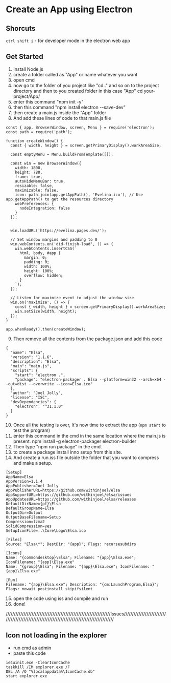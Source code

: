 # Create an App using Electron 

## Shorcuts
`ctrl shift i` - for developer mode in the electron web app

## Get Started
1. Install Node.js
2. create a folder called as "App" or name whatever you want
3. open cmd
4. now go to the folder of you project like "cd.." and so on to the project directory and then to you created folder in this case "App"
cd your-project/App/
5. enter this command "npm init -y"
6. then this command "npm install electron --save-dev"
7. then create a main.js inside the "App" folder
8. And add these lines of code to that main.js file
```
const { app, BrowserWindow, screen, Menu } = require('electron');
const path = require('path');

function createWindow() {
  const { width, height } = screen.getPrimaryDisplay().workAreaSize;

  const emptyMenu = Menu.buildFromTemplate([]);

  const win = new BrowserWindow({
    width: 1800,
    height: 780,
    frame: true,
    autoHideMenuBar: true,
    resizable: false,
    maximizable: false,
    icon: path.join(app.getAppPath(), 'Evelina.ico'), // Use app.getAppPath() to get the resources directory
    webPreferences: {
      nodeIntegration: false
    }
  });
  

  win.loadURL('https://evelina.pages.dev/');

  // Set window margins and padding to 0
  win.webContents.on('did-finish-load', () => {
    win.webContents.insertCSS(`
      html, body, #app {
        margin: 0;
        padding: 0;
        width: 100%;
        height: 100%;
        overflow: hidden;
      }
    `);
  });

  // Listen for maximize event to adjust the window size
  win.on('maximize', () => {
    const { width, height } = screen.getPrimaryDisplay().workAreaSize;
    win.setSize(width, height);
  });
}

app.whenReady().then(createWindow);
```
9. Then remove all the contents from the package.json and add this code 
```
{
  "name": "Elsa",
  "version": "1.1.6",
  "description": "Elsa",
  "main": "main.js",
  "scripts": {
    "start": "electron .",
    "package": "electron-packager . Elsa --platform=win32 --arch=x64 --out=dist --overwrite --icon=Elsa.ico"
  },
  "author": "Joel Jolly",
  "license": "ISC",
  "devDependencies": {
    "electron": "^31.1.0"
  }
}
```
10. Once all the testing is over, It's now time to extract the app (`npm start` to test the program)
11. enter this command in the cmd in the same location where the main.js is present.
npm install -g electron-packager electron-builder
12. Then type "npm run package" in the cmd.
13. to create a package install inno setup from this site.
14. And create a run.iss file outside the folder that you want to compress and make a setup.
```
[Setup]
AppName=Elsa
AppVersion=1.1.4
AppPublisher=Joel Jolly
AppPublisherURL=https://github.com/withinjoel/elsa
AppSupportURL=https://github.com/withinjoel/elsa/issues
AppUpdatesURL=https://github.com/withinjoel/elsa/releases
DefaultDirName={pf}\Elsa
DefaultGroupName=Elsa
OutputDir=Output
OutputBaseFilename=Setup
Compression=lzma2
SolidCompression=yes
SetupIconFile=..\Core\Logo\Elsa.ico

[Files]
Source: "Elsa\*"; DestDir: "{app}"; Flags: recursesubdirs

[Icons]
Name: "{commondesktop}\Elsa"; Filename: "{app}\Elsa.exe"; IconFilename: "{app}\Elsa.exe"
Name: "{group}\Elsa"; Filename: "{app}\Elsa.exe"; IconFilename: "{app}\Elsa.exe"

[Run]
Filename: "{app}\Elsa.exe"; Description: "{cm:LaunchProgram,Elsa}"; Flags: nowait postinstall skipifsilent
```
15. open the code using iss and compile and run 
16. done!

/////////////////////////////////////////////////////////////////Issues/////////////////////////////////////////////////////////////////////////////////////////////
## Icon not loading in the explorer
* run cmd as admin
* paste this code 
```
ie4uinit.exe -ClearIconCache
taskkill /IM explorer.exe /F
DEL /A /Q "%localappdata%\IconCache.db"
start explorer.exe
```
